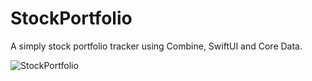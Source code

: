 # StockPortfolio

A simply stock portfolio tracker using Combine, SwiftUI and Core Data.

![StockPortfolio](https://github.com/ivangodfather/StockPortfolio/blob/master/image4.gif?raw=true)
